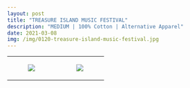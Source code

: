 ```yaml
---
layout: post
title: "TREASURE ISLAND MUSIC FESTIVAL"
description: "MEDIUM | 100% Cotton | Alternative Apparel"
date: 2021-03-08
img: /img/0120-treasure-island-music-festival.jpg
---
```




<table style="width:100%;"><tr><td style="vertical-align:top;">
      <figure class="tmblr-full" data-orig-height="2048" data-orig-width="1365" data-orig-src="https://concertshirts.netlify.app/shirts/0120/0120-01.jpg"><img src="https://64.media.tumblr.com/17f2a03bbaf29af0e4a8257b18d13633/fcee7715fc68a222-50/s540x810/8c4488ca71f6e0b9e3d06770faf0be2fc52c2820.jpg" data-orig-height="2048" data-orig-width="1365" data-orig-src="https://concertshirts.netlify.app/shirts/0120/0120-01.jpg"/></figure></td>
    <td style="vertical-align:top;">
      <figure class="tmblr-full" data-orig-height="2048" data-orig-width="1365" data-orig-src="https://concertshirts.netlify.app/shirts/0120/0120-02.jpg"><img src="https://64.media.tumblr.com/a19d7836483a11a076319b83148fbf15/fcee7715fc68a222-72/s540x810/80a2dcbad1d42bce482e9d8491b3aa0e7762ba22.jpg" data-orig-height="2048" data-orig-width="1365" data-orig-src="https://concertshirts.netlify.app/shirts/0120/0120-02.jpg"/></figure></td>
  </tr></table>
